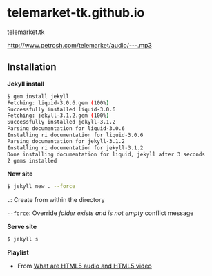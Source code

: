 # telemarket-tk.github.io
telemarket.tk

http://www.petrosh.com/telemarket/audio/---.mp3

## Installation

**Jekyll install**

```sh
$ gem install jekyll
Fetching: liquid-3.0.6.gem (100%)
Successfully installed liquid-3.0.6
Fetching: jekyll-3.1.2.gem (100%)
Successfully installed jekyll-3.1.2
Parsing documentation for liquid-3.0.6
Installing ri documentation for liquid-3.0.6
Parsing documentation for jekyll-3.1.2
Installing ri documentation for jekyll-3.1.2
Done installing documentation for liquid, jekyll after 3 seconds
2 gems installed
```

**New site**

```sh
$ jekyll new . --force
```

`.`: Create from within the directory  

`--force`: Override *folder exists and is not empty* conflict message

**Serve site**

```sh
$ jekyll s
```

**Playlist**

- From [What are HTML5 audio and HTML5 video](http://devblog.lastrose.com/html5-audio-video-playlist/)
